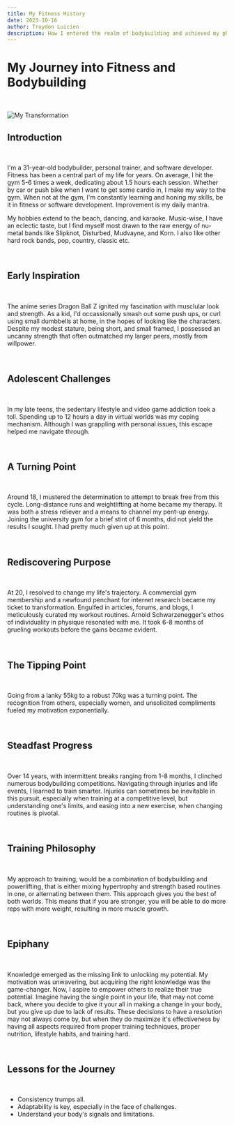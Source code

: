 ```yaml
---
title: My Fitness History
date: 2023-10-16
author: Troydon Luicien
description: How I entered the realm of bodybuilding and achieved my physique
---
```


# My Journey into Fitness and Bodybuilding 
&nbsp;

![My Transformation](/blogimages/transformation.jpg)
&nbsp;  

## Introduction
&nbsp; 

I'm a 31-year-old bodybuilder, personal trainer, and software developer. Fitness has been a central part of my life for years. On average, I hit the gym 5-6 times a week, dedicating about 1.5 hours each session. Whether by car or push bike when I want to get some cardio in, I make my way to the gym. When not at the gym, I'm constantly learning and honing my skills, be it in fitness or software development. Improvement is my daily mantra.

My hobbies extend to the beach, dancing, and karaoke. Music-wise, I have an eclectic taste, but I find myself most drawn to the raw energy of nu-metal bands like Slipknot, Disturbed, Mudvayne, and Korn. I also like other hard rock bands, pop, country, classic etc.

&nbsp;
## Early Inspiration
&nbsp;

The anime series Dragon Ball Z ignited my fascination with musclular look and strength. As a kid, I'd occassionally smash out some push ups, or curl using small dumbbells at home, in the hopes of looking like the characters. Despite my modest stature, being short, and small framed, I possessed an uncanny strength that often outmatched my larger peers, mostly from willpower.

&nbsp;

## Adolescent Challenges

&nbsp;


In my late teens, the sedentary lifestyle and video game addiction took a toll. Spending up to 12 hours a day in virtual worlds was my coping mechanism. Although I was grappling with personal issues, this escape helped me navigate through.

&nbsp;


## A Turning Point

&nbsp;

Around 18, I mustered the determination to attempt to break free from this cycle. Long-distance runs and weightlifting at home became my therapy. It was both a stress reliever and a means to channel my pent-up energy. Joining the university gym for a brief stint of 6 months, did not yield the results I sought. I had pretty much given up at this point.

&nbsp;

## Rediscovering Purpose

&nbsp;

At 20, I resolved to change my life's trajectory. A commercial gym membership and a newfound penchant for internet research became my ticket to transformation. Engulfed in articles, forums, and blogs, I meticulously curated my workout routines. Arnold Schwarzenegger's ethos of individuality in physique resonated with me. It took 6-8 months of grueling workouts before the gains became evident.

&nbsp;

## The Tipping Point

&nbsp;

Going from a lanky 55kg to a robust 70kg was a turning point. The recognition from others, especially women, and unsolicited compliments fueled my motivation exponentially.

&nbsp;

## Steadfast Progress

&nbsp;

Over 14 years, with intermittent breaks ranging from 1-8 months, I clinched numerous bodybuilding competitions. Navigating through injuries and life events, I learned to train smarter. Injuries can sometimes be inevitable in this pursuit, especially when training at a competitive level, but understanding one's limits, and easing into a new exercise, when changing routines is pivotal.

&nbsp;

## Training Philosophy

&nbsp;

My approach to training, would be a combination of bodybuilding and powerlifting, that is either mixing hypertrophy and strength based routines in one, or alternating between them. This approach gives you the best of both worlds. This means that if you are stronger, you will be able to do more reps with more weight, resulting in more muscle growth.

&nbsp;

## Epiphany

&nbsp;

Knowledge emerged as the missing link to unlocking my potential. My motivation was unwavering, but acquiring the right knowledge was the game-changer. Now, I aspire to empower others to realize their true potential.
Imagine having the single point in your life, that may not come back, where you decide to give it your all in making a change in your body, but you give up due to lack of results. These decisions to have a resolution may not always come by, but when they do maximize it's effectiveness by having all aspects required from proper training techniques, proper nutrition, lifestyle habits, and training hard.

&nbsp;

## Lessons for the Journey

&nbsp;

- Consistency trumps all.
- Adaptability is key, especially in the face of challenges.
- Understand your body's signals and limitations.
